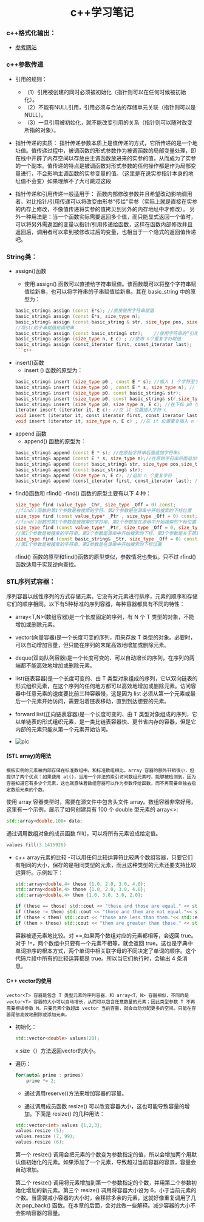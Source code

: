 # <center>c++学习笔记</centert>

### c++格式化输出：

- [参考网站](http://c.biancheng.net/view/275.html)
### c++参数传递
-  引用的规则： 
    - （1）引用被创建的同时必须被初始化（指针则可以在任何时候被初始化）。 
    - （2）不能有NULL引用，引用必须与合法的存储单元关联（指针则可以是NULL）。 
    - （3）一旦引用被初始化，就不能改变引用的关系（指针则可以随时改变所指的对象）。 

- 指针传递的实质：
指针传递参数本质上是值传递的方式，它所传递的是一个地址值。值传递过程中，被调函数的形式参数作为被调函数的局部变量处理，即在栈中开辟了内存空间以存放由主调函数放进来的实参的值，从而成为了实参的一个副本。值传递的特点是被调函数对形式参数的任何操作都是作为局部变量进行，不会影响主调函数的实参变量的值。（这里是在说实参指针本身的地址值不会变）如果理解不了大可跳过这段
- 指针传递和引用传递一般适用于：
函数内部修改参数并且希望改动影响调用者。对比指针/引用传递可以将改变由形参“传给”实参（实际上就是直接在实参的内存上修改，不像值传递将实参的值拷贝到另外的内存地址中才修改）。
另外一种用法是：当一个函数实际需要返回多个值，而只能显式返回一个值时，可以将另外需返回的变量以指针/引用传递给函数，这样在函数内部修改并且返回后，调用者可以拿到被修改过后的变量，也相当于一个隐式的返回值传递吧。

### String类：
* assign()函数
    * 使用 assign() 函数可以直接给字符串赋值。该函数既可以将整个字符串赋值给新串，也可以将字符串的子串赋值给新串。其在 basic_string 中的原型为：

    ```c++
    basic_string& assign (const E*s); //直接使用字符串赋值
    basic_string& assign (const E*s, size_type n);
    basic_string& assign (const basic_string & str, size_type pos, size_type n);
    //将str的子串赋值给调用串
    basic_string& assign (const basic_string& str);    //使用字符串的“引用”賦值
    basic_string& assign (size_type n, E c) ; //使用 n个重复字符賦值
    basic_string& assign (const_iterator first, const_iterator last);    //使用迭代器赋值
    ```c++
- insert()函数
    - insert () 函数的原型为：
    ```c++
    basic_string& insert (size_type p0 , const E * s); //插人 1 个字符至字符串 s 前面
    basic_string& insert (size_type p0 , const E * s, size_type n); // 将 s 的前 3 个字符插入p0 位置
    basic_string& insert (size_type p0, const basic_string& str);
    basic_string& insert (size_type p0, const basic_string& str,size_type pos, size_type n); //选取 str 的子串
    basic_string& insert (size_type p0, size_type n, E c); //在下标 p0 位置插入  n 个字符 c
    iterator insert (iterator it, E c); //在 it 位置插入字符 c
    void insert (iterator it, const_iterator first, const_iterator last); //在字符串前插入字符
    void insert (iterator it, size_type n, E c) ; //在 it 位置重复插入 n 个字符 c
    ```
- append 函数
    - append() 函数的原型为：
    ```c++
    basic_string& append (const E * s); //在原始字符串后面追加字符串s
    basic_string& append (const E * s, size_type n);//在原始字符串后面追加字符串 s 的前 n 个字符
    basic_string& append (const basic_string& str, size_type pos,size_type n);//在原始字符串后面追加字符串 s 的子串 s [ pos,…,pos +n -1]
    basic_string& append (const basic_string& str);
    basic_string& append (size_type n, E c); //追加 n 个重复字符
    basic_string& append (const_iterator first, const_iterator last); //使用迭代器追加
    ```
- find()函数和 rfind()
    -find() 函数的原型主要有以下 4 种：
    ```c++
    size_type find (value_type _Chr, size_type _Off = 0) const;
    //find()函数的第1个参数是被搜索的字符、第2个参数是在源串中开始搜索的下标位置
    size_type find (const value_type* _Ptr , size_type _Off = 0) const;
    //find()函数的第1个参数是被搜索的字符串，第2个参数是在源串中开始搜索的下标位置
    size_type find (const value_type* _Ptr, size_type _Off = 0, size_type _Count) const;
    //第1个参数是被搜索的字符串，第2个参数是源串中开始搜索的下标，第3个参数是关于第1个参数的字符个数，可能是 _Ptr 的所有字符数，也可能是 _Ptr 的子串宇符个数
    size_type find (const basic_string& _Str, size_type _Off = 0) const;
    //第1个参数是被搜索的字符串，第2参数是在源串中开始搜索的下标位置
    ```
    rfind() 函数的原型和find()函数的原型类似，参数情况也类似。只不过 rfind() 函数适用于实现逆向查找。







### STL序列式容器：
序列容器以线性序列的方式存储元素。它没有对元素进行排序，元素的顺序和存储它们的顺序相同。以下有5种标准的序列容器，每种容器都具有不同的特性：
- array<T,N>(数组容器)是一个长度固定的序列，有 N 个 T 类型的对象，不能增加或删除元素。
- vector<T>(向量容器)是一个长度可变的序列，用来存放 T 类型的对象。必要时，可以自动增加容量，但只能在序列的末尾高效地增加或删除元素。
- deque<T>(双向队列容器)是一个长度可变的、可以自动增长的序列，在序列的两端都不能高效地增加或删除元素。
- list<T>(链表容器)是一个长度可变的、由 T 类型对象组成的序列，它以双向链表的形式组织元素，在这个序列的任何地方都可以高效地增加或删除元素。访问容器中任意元素的速度要比前三种容器慢，这是因为 list<T> 必须从第一个元素或最后一个元素开始访问，需要沿着链表移动，直到到达想要的元素。
- forward list<T>(正向链表容器)是一个长度可变的、由 T 类型对象组成的序列，它以单链表的形式组织元素，是一类比链表容器快、更节省内存的容器，但是它内部的元素只能从第一个元素开始访问。


- ![pic](http://c.biancheng.net/uploads/allimg/180911/2-1P911110REB.jpg)
















#### (STL array)的用法
    模板实例的元素被内部存储在标准数组中。和标准数组相比，array 容器的额外幵销很小，但提供了两个优点：如果使用 at()，当用一个非法的索引访问数组元素时，能够被检测到，因为容器知道它有多少个元素，这也就意味着数组容器可以作为参数传给函数，而不再需要单独去指定数组元素的个数。

使用 array 容器类型时，需要在源文件中包含头文件 array。数组容器非常好用，这里有一个示例，展示了如何创建具有 100 个 double 型元素的 array<>:
```c++
std::array<double,100> data;
```
通过调用数组对象的成员函数 fill()，可以将所有元素设成给定值。
```c++
values.fill(3.1415926)
```
- c++ array元素的比较
    -可以用任何比较运算符比较两个数组容器，只要它们有相同的大小，保存的是相同类型的元素，而且这种类型的元素还要支持比较运算符。示例如下：
    ```c++
    std::array<double,4> these {1.0, 2.0, 3.0, 4.0};
    std::array<double,4> those {1.0, 2.0, 3.0, 4.0};
    std::array<double,4> them {1.0, 3.0, 3.0, 2.0};

    if (these == those) std::cout << "these and those are equal." << std::endl;
    if (those != them) std::cout << "those and them are not equal."<< std::endl;
    if (those < them) std::cout << "those are less than them."<< std::endl;
    if (them > those) std::cout << "them are greater than those." << std::endl;
    ```
    容器被逐元素地比较。对 ==,如果两个数组对应的元素都相等，会返回 true。对于 !=，两个数组中只要有一个元素不相等，就会返回 true。这也是字典中单词排序的根本方式，两个单词中相关联字母的不同决定了单词的顺序。这个代码片段中所有的比较运算都是 true。所以当它们执行时，会输出 4 条消息。

#### C++ vector的使用
    vector<T> 容器是包含 T 类型元素的序列容器，和 array<T，N> 容器相似，不同的是 vector<T> 容器的大小可以自动增长，从而可以包含任意数量的元素；因此类型参数 T 不再需要模板参数 N。只要元素个数超出 vector 当前容量，就会自动分配更多的空间。只能在容器尾部高效地删除或添加元素。
- 初始化：
    ```c++
    std::vector<double> values(20);
    ```
    x.size（）方法返回vector的大小。
- 遍历：
    ```c++
    for(auto& prime : primes)
        prime *= 2;
    ```
    - 通过调用reserve()方法来增加容器的容量。
    
    - 通过调用成员函数 resize() 可以改变容器大小，这也可能导致容量的增加。下面是 resize() 的几种用法：
    ```c++
    std::vector<int> values {1,2,3};
    values.resize (5);
    values.resize (7, 99);
    values.resize (6);
    ```
    第一个 resize() 调用会把元素的个数变为参数指定的值，所以会增加两个用默认值初始化的元素。如果添加了一个元素，导致超过当前容器的容景，容量会自动增加。

    第二个 resize() 调用将元素增加到第一个参数指定的个数，并用第二个参数初始化增加的新元素。第三个 resize() 凋用将容器大小设为 6，小于当前元素的个数。当需要减小容器的大小时，会移除多余的元素，这就好像重复调用了几次 pop_back() 函数。在本章的后面，会对此做一些解释。减少容器的大小不会影响容器的容量。
    